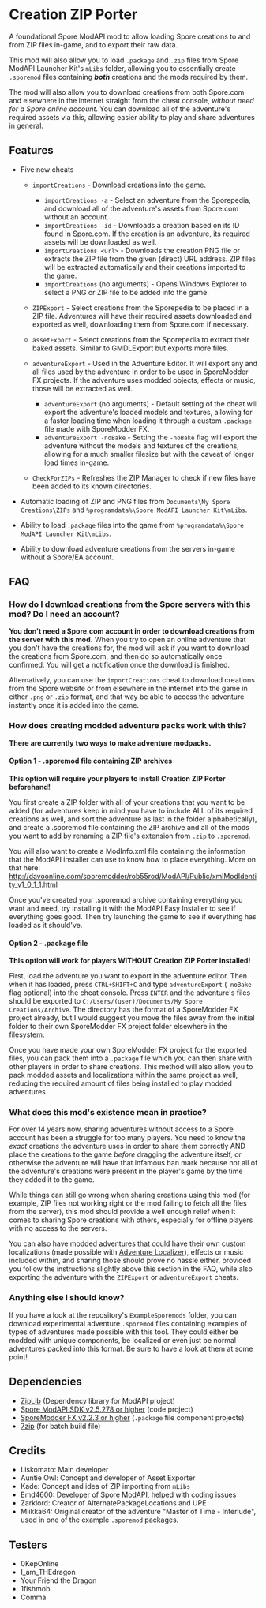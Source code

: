 # Creation ZIP Porter
A foundational Spore ModAPI mod to allow loading Spore creations to and from ZIP files in-game, and to export their raw data. 

This mod will also allow you to load ``.package`` and ``.zip`` files from Spore ModAPI Launcher Kit's `mLibs` folder, allowing you to essentially create `.sporemod` files containing ***both*** creations and the mods required by them. 

The mod will also allow you to download creations from both Spore.com and elsewhere in the internet straight from the cheat console, *without need for a Spore online account*. You can download all of the adventure's required assets via this, allowing easier ability to play and share adventures in general.

## Features
* Five new cheats
    
    * ``importCreations`` - Download creations into the game.
        
        * `importCreations -a` - Select an adventure from the Sporepedia, and download all of the adventure's assets from Spore.com without an account.
        * ``importCreations -id`` - Downloads a creation based on its ID found in Spore.com. If the creation is an adventure, its required assets will be downloaded as well.
        * ``importCreations <url>`` - Downloads the creation PNG file or extracts the ZIP file from the given (direct) URL address. ZIP files will be extracted automatically and their creations imported to the game.
        * ``importCreations`` (no arguments) - Opens Windows Explorer to select a PNG or ZIP file to be added into the game.
    * ``ZIPExport`` - Select creations from the Sporepedia to be placed in a ZIP file. Adventures will have their required assets downloaded and exported as well, downloading them from Spore.com if necessary.
    * ``assetExport`` - Select creations from the Sporepedia to extract their baked assets. Similar to GMDLExport but exports more files.
    * ``adventureExport`` - Used in the Adventure Editor. It will export any and all files used by the adventure in order to be used in SporeModder FX projects. If the adventure uses modded objects, effects or music, those will be extracted as well.
      * ``adventureExport`` (no arguments) - Default setting of the cheat will export the adventure's loaded models and textures, allowing for a faster loading time when loading it through a custom ``.package`` file made with SporeModder FX.
      * ``adventureExport -noBake`` - Setting the ``-noBake`` flag will export the adventure without the models and textures of the creations, allowing for a much smaller filesize but with the caveat of longer load times in-game.
    * ``CheckForZIPs`` - Refreshes the ZIP Manager to check if new files have been added to its known directories.
* Automatic loading of ZIP and PNG files from ``Documents\My Spore Creations\ZIPs`` and ``%programdata%\Spore ModAPI Launcher Kit\mLibs``.
* Ability to load ``.package`` files into the game from ``%programdata%\Spore ModAPI Launcher Kit\mLibs``.
* Ability to download adventure creations from the servers in-game without a Spore/EA account.

## FAQ
### How do I download creations from the Spore servers with this mod? Do I need an account?
**You don't need a Spore.com account in order to download creations from the server with this mod.** When you try to open an online adventure that you don't have the creations for, the mod will ask if you want to download the creations from Spore.com, and then do so automatically once confirmed. You will get a notification once the download is finished.

Alternatively, you can use the ``importCreations`` cheat to download creations from the Spore website or from elsewhere in the internet into the game in either `.png` or `.zip` format, and that way be able to access the adventure instantly once it is added into the game. 

### How does creating modded adventure packs work with this?
**There are currently two ways to make adventure modpacks.**

#### Option 1 - .sporemod file containing ZIP archives
**This option will require your players to install Creation ZIP Porter beforehand!**

You first create a ZIP folder with all of your creations that you want to be added (for adventures keep in mind you have to include ALL of its required creations as well, and sort the adventure as last in the folder alphabetically), and create a .sporemod file containing the ZIP archive and all of the mods you want to add by renaming a ZIP file's extension from ``.zip`` to ``.sporemod``. 

You will also want to create a ModInfo.xml file containing the information that the ModAPI installer can use to know how to place everything. More on that here: http://davoonline.com/sporemodder/rob55rod/ModAPI/Public/xmlModIdentity_v1_0_1_1.html

Once you've created your .sporemod archive containing everything you want and need, try installing it with the ModAPI Easy Installer to see if everything goes good. Then try launching the game to see if everything has loaded as it should've. 

#### Option 2 - .package file
**This option will work for players WITHOUT Creation ZIP Porter installed!**

First, load the adventure you want to export in the adventure editor. Then when it has loaded, press ``CTRL+SHIFT+C`` and type ``adventureExport`` (``-noBake`` flag optional) into the cheat console. Press ``ENTER`` and the adventure's files should be exported to ``C:/Users/(user)/Documents/My Spore Creations/Archive``. The directory has the format of a SporeModder FX project already, but I would suggest you move the files away from the initial folder to their own SporeModder FX project folder elsewhere in the filesystem.

Once you have made your own SporeModder FX project for the exported files, you can pack them into a ``.package`` file which you can then share with other players in order to share creations. This method will also allow you to pack modded assets and localizations within the same project as well, reducing the required amount of files being installed to play modded adventures.

### What does this mod's existence mean in practice?
For over 14 years now, sharing adventures without access to a Spore account has been a struggle for too many players. You need to know the *exact* creations the adventure uses in order to share them correctly AND place the creations to the game *before* dragging the adventure itself, or otherwise the adventure will have that infamous ban mark because not all of the adventure's creations were present in the player's game by the time they added it to the game. 

While things can still go wrong when sharing creations using this mod (for example, ZIP files not working right or the mod failing to fetch all the files from the server), this mod should provide a well enough relief when it comes to sharing Spore creations with others, especially for offline players with no access to the servers.

You can also have modded adventures that could have their own custom localizations (made possible with [Adventure Localizer](https://github.com/Liskomato/Spore-AdventureLocalizer)), effects or music included within, and sharing those should prove no hassle either, provided you follow the instructions slightly above this section in the FAQ, while also exporting the adventure with the ``ZIPExport`` or ``adventureExport`` cheats. 


### Anything else I should know?
If you have a look at the repository's ``ExampleSporemods`` folder, you can download experimental adventure ``.sporemod`` files containing examples of types of adventures made possible with this tool. They could either be modded with unique components, be localized or even just be normal adventures packed into this format. Be sure to have a look at them at some point!

## Dependencies
* [ZipLib](https://bitbucket.org/wbenny/ziplib/) (Dependency library for ModAPI project)
* [Spore ModAPI SDK v2.5.278 or higher](https://github.com/emd4600/Spore-ModAPI) (code project)
* [SporeModder FX v2.2.3 or higher](https://github.com/emd4600/SporeModder-FX) (``.package`` file component projects)
* [7zip](https://www.7-zip.org/) (for batch build file)

## Credits
- Liskomato: Main developer
- Auntie Owl: Concept and developer of Asset Exporter
- Kade: Concept and idea of ZIP importing from `mLibs`
- Emd4600: Developer of Spore ModAPI, helped with coding issues
- Zarklord: Creator of AlternatePackageLocations and UPE 
- Miikka64: Original creator of the adventure "Master of Time - Interlude", used in one of the example `.sporemod` packages.

## Testers
- 0KepOnline
- I_am_THEdragon
- Your Friend the Dragon
- 1fishmob
- Comma
